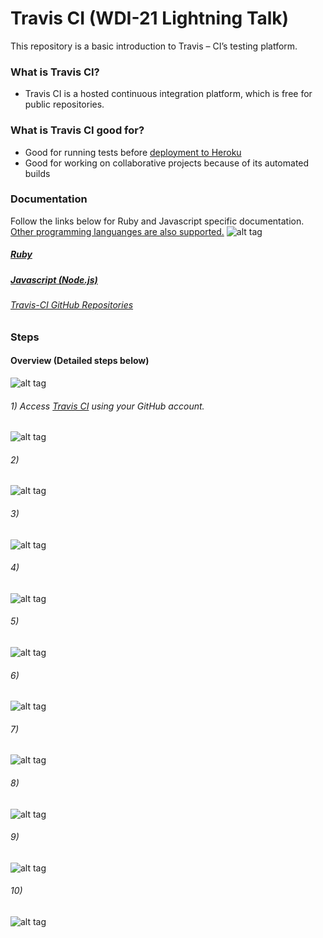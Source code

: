 
# Travis CI (WDI-21 Lightning Talk)

This repository is a basic introduction to Travis – CI’s testing platform.


### What is Travis CI?


 * Travis CI is a hosted continuous integration platform, which is free for 	public repositories. 
 
### What is Travis CI good for?
 
 * Good for running tests before [deployment to Heroku](http://docs.travis-ci.com/user/deployment/heroku/)
 * Good for working on collaborative projects because of its automated builds 

 ### Documentation
 Follow the links below for  Ruby and Javascript specific documentation. [Other programming languanges are also supported.](http://docs.travis-ci.com/user/getting-started/)
 ![alt tag](https://github.com/altairn5/Travis-Ci-Lightning-Talk-/blob/master/trv1.png)
 
 ##### [Ruby](http://docs.travis-ci.com/user/languages/ruby/)
 ##### [Javascript (Node.js)](http://docs.travis-ci.com/user/languages/javascript-with-nodejs/)
 #### 
 ###### [Travis-CI GitHub Repositories](https://github.com/travis-ci/travis-ci)

### Steps

#### Overview (Detailed steps below)
![alt tag](https://github.com/altairn5/Travis-Ci-Lightning-Talk-/blob/master/trv2.png)

###### 1) Access [Travis CI](https://travis-ci.org/auth) using your GitHub account.
![alt tag](https://github.com/altairn5/Travis-Ci-Lightning-Talk-/blob/master/step%201.0.png)
###### 2)
![alt tag](https://github.com/altairn5/Travis-Ci-Lightning-Talk-/blob/master/step%201.1.png)
###### 3)
![alt tag](https://github.com/altairn5/Travis-Ci-Lightning-Talk-/blob/master/step%201.2.png)
###### 4)
![alt tag](https://github.com/altairn5/Travis-Ci-Lightning-Talk-/blob/master/step%201.3.png)
###### 5)
![alt tag](https://github.com/altairn5/Travis-Ci-Lightning-Talk-/blob/master/step%201.4.png)
###### 6)
![alt tag](https://github.com/altairn5/Travis-Ci-Lightning-Talk-/blob/master/step%202.png)
###### 7)
![alt tag](https://github.com/altairn5/Travis-Ci-Lightning-Talk-/blob/master/step%203.png)
###### 8)
![alt tag](https://github.com/altairn5/Travis-Ci-Lightning-Talk-/blob/master/step%204.png)
###### 9)
![alt tag](https://github.com/altairn5/Travis-Ci-Lightning-Talk-/blob/master/step%205.png)
###### 10)
![alt tag](https://github.com/altairn5/Travis-Ci-Lightning-Talk-/blob/master/step%206.png)


